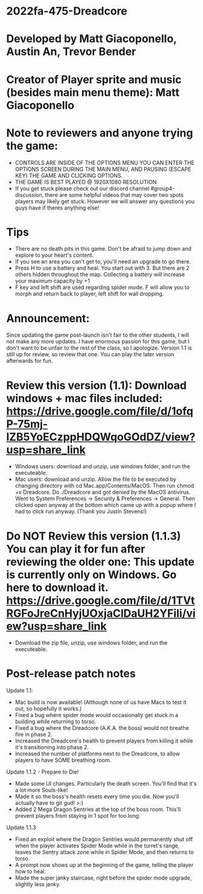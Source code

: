 # 2022fa-475-Dreadcore


# Developed by Matt Giacoponello, Austin An, Trevor Bender

# Creator of Player sprite and music (besides main menu theme): Matt Giacoponello

# Note to reviewers and anyone trying the game:
- CONTROLS ARE INSIDE OF THE OPTIONS MENU YOU CAN ENTER THE OPTIONS SCREEN DURING THE MAIN MENU, AND PAUSING (ESCAPE KEY) THE GAME AND CLICKING OPTIONS. 
- THE GAME IS BEST PLAYED @ 1920X1080 RESOLUTION
- If you get stuck please check out our discord channel #group4-discussion, there are some helpful videos that may cover two spots players may likely get stuck.  However we will answer any questions you guys have if theres anything else!

# Tips
- There are no death pits in this game. Don't be afraid to jump down and explore to your heart's content.
- If you see an area you can't get to, you'll need an upgrade to go there.
- Press H to use a battery and heal. You start out with 3. But there are 2 others hidden throughout the map. Collecting a battery will increase your maximum capacity by +1
- F key and left shift are used regarding spider mode. F will allow you to morph and return back to player, left shift for wall dropping.

# Announcement:
Since updating the game post-launch isn't fair to the other students, I will not make any more updates. I have enormous passion for this game, but I don't want to be unfair to the rest of the class, so I apologize. Version 1.1 is still up for review, so review that one. You can play the later version afterwards for fun.

# Review this version (1.1): Download windows + mac files included: https://drive.google.com/file/d/1ofqP-75mj-lZB5YoECzppHDQWqoGOdDZ/view?usp=share_link
- Windows users: download and unzip, use windows folder, and run the executeable.
- Mac users: download and unzip. Allow the file to be executed by changing directory with cd Mac.app/Contents/MacOS. Then run chmod +x Dreadcore. Do ./Dreadcore and got denied by the MacOS antivirus. Went to System Preferences -> Security & Preferences -> General. Then clicked open anyway at the bottom which came up with a popup where I had to click run anyway. (Thank you Justin Stevens!)

# Do NOT Review this version (1.1.3) You can play it for fun after reviewing the older one: This update is currently only on Windows. Go here to download it. https://drive.google.com/file/d/1TVtRGFoJreCnHyjUOxjaClDaUH2YFiIi/view?usp=share_link
- Download the zip file, unzip, use windows folder, and run the executeable.
# Post-release patch notes

Update 1.1:
- Mac build is now available! (Although none of us have Macs to test it out, so hopefully it works.)
- Fixed a bug where spider mode would occasionally get stuck in a building while returning to torso.
- Fixed a bug where the Dreadcore (A.K.A. the boss) would not breathe fire in phase 2.
- Increased the Dreadcore's health to prevent players from killing it while it's transitioning into phase 2.
- Increased the number of platforms next to the Dreadcore, to allow players to have SOME breathing room.

Update 1.1.2 - Prepare to Die!
- Made some UI changes. Particularly the death screen. You'll find that it's a lot more Souls-like!
- Made it so the boss's health resets every time you die. Now you'll actually have to git gud! >:)
- Added 2 Mega Dragon Sentries at the top of the boss room. This'll prevent players from staying in 1 spot for too long.

Update 1.1.3
- Fixed an exploit where the Dragon Sentries would permanently shut off when the player activates Spider Mode while in the turret's range, leaves the Sentry attack zone while in Spider Mode, and then returns to torso.
- A prompt now shows up at the beginning of the game, telling the player how to heal.
- Made the super janky staircase, right before the spider mode upgrade, slightly less janky.

